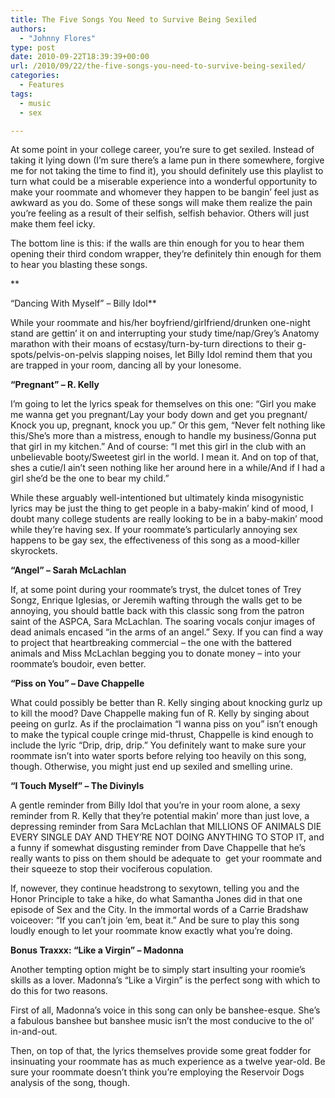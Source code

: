 ```yaml
---
title: The Five Songs You Need to Survive Being Sexiled
authors: 
  - "Johnny Flores"
type: post
date: 2010-09-22T18:39:39+00:00
url: /2010/09/22/the-five-songs-you-need-to-survive-being-sexiled/
categories:
  - Features
tags:
  - music
  - sex

---
```

At some point in your college career, you’re sure to get sexiled. Instead of taking it lying down (I’m sure there’s a lame pun in there somewhere, forgive me for not taking the time to find it), you should definitely use this playlist to turn what could be a miserable experience into a wonderful opportunity to make your roommate and whomever they happen to be bangin’ feel just as awkward as you do. Some of these songs will make them realize the pain you’re feeling as a result of their selfish, selfish behavior. Others will just make them feel icky.

The bottom line is this: if the walls are thin enough for you to hear them opening their third condom wrapper, they’re definitely thin enough for them to hear you blasting these songs.
  
**
  
“Dancing With Myself” – Billy Idol**
  
While your roommate and his/her boyfriend/girlfriend/drunken one-night stand are gettin’ it on and interrupting your study time/nap/Grey’s Anatomy marathon with their moans of ecstasy/turn-by-turn directions to their g-spots/pelvis-on-pelvis slapping noises, let Billy Idol remind them that you are trapped in your room, dancing all by your lonesome.

**“Pregnant” – R. Kelly**
  
I’m going to let the lyrics speak for themselves on this one: “Girl you make me wanna get you pregnant/Lay your body down and get you pregnant/ Knock you up, pregnant, knock you up.” Or this gem, “Never felt nothing like this/She’s more than a mistress, enough to handle my business/Gonna put that girl in my kitchen.” And of course: “I met this girl in the club with an unbelievable booty/Sweetest girl in the world. I mean it. And on top of that, shes a cutie/I ain’t seen nothing like her around here in a while/And if I had a girl she’d be the one to bear my child.”

While these arguably well-intentioned but ultimately kinda misogynistic lyrics may be just the thing to get people in a baby-makin’ kind of mood, I doubt many college students are really looking to be in a baby-makin’ mood while they’re having sex. If your roommate’s particularly annoying sex happens to be gay sex, the effectiveness of this song as a mood-killer skyrockets.

**“Angel” – Sarah McLachlan**
  
If, at some point during your roommate’s tryst, the dulcet tones of Trey Songz, Enrique Iglesias, or Jeremih wafting through the walls get to be annoying, you should battle back with this classic song from the patron saint of the ASPCA, Sara McLachlan. The soaring vocals conjur images of dead animals encased “in the arms of an angel.” Sexy. If you can find a way to project that heartbreaking commercial – the one with the battered animals and Miss McLachlan begging you to donate money – into your roommate’s boudoir, even better.

**“Piss on You” – Dave Chappelle**
  
What could possibly be better than R. Kelly singing about knocking gurlz up to kill the mood? Dave Chappelle making fun of R. Kelly by singing about peeing on gurlz. As if the proclaimation “I wanna piss on you” isn’t enough to make the typical couple cringe mid-thrust, Chappelle is kind enough to include the lyric “Drip, drip, drip.” You definitely want to make sure your roommate isn’t into water sports before relying too heavily on this song, though. Otherwise, you might just end up sexiled and smelling urine.

**“I Touch Myself” – The Divinyls**
  
A gentle reminder from Billy Idol that you’re in your room alone, a sexy reminder from R. Kelly that they’re potential makin’ more than just love, a depressing reminder from Sara McLachlan that MILLIONS OF ANIMALS DIE EVERY SINGLE DAY AND THEY’RE NOT DOING ANYTHING TO STOP IT, and a funny if somewhat disgusting reminder from Dave Chappelle that he’s really wants to piss on them should be adequate to  get your roommate and their squeeze to stop their vociferous copulation.

If, nowever, they continue headstrong to sexytown, telling you and the Honor Principle to take a hike, do what Samantha Jones did in that one episode of Sex and the City. In the immortal words of a Carrie Bradshaw voiceover: “If you can’t join ‘em, beat it.” And be sure to play this song loudly enough to let your roommate know exactly what you’re doing.

**Bonus Traxxx: “Like a Virgin” – Madonna**
  
Another tempting option might be to simply start insulting your roomie’s skills as a lover. Madonna’s “Like a Virgin” is the perfect song with which to do this for two reasons.

First of all, Madonna’s voice in this song can only be banshee-esque. She’s a fabulous banshee but banshee music isn’t the most conducive to the ol’ in-and-out.

Then, on top of that, the lyrics themselves provide some great fodder for insinuating your roommate has as much experience as a twelve year-old. Be sure your roommate doesn’t think you’re employing the Reservoir Dogs analysis of the song, though.